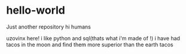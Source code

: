 # hello-world
Just another repository
hi humans

uzovinx here! i like python and sql(thats what i'm made of !)
i have had tacos in the moon and find them more superior than the earth tacos
